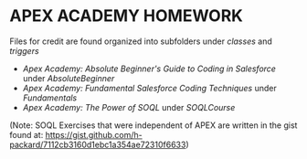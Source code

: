 # APEX ACADEMY HOMEWORK

Files for credit are found organized into subfolders under *classes* and *triggers*
- _Apex Academy: Absolute Beginner's Guide to Coding in Salesforce_ under *AbsoluteBeginner*
- _Apex Academy: Fundamental Salesforce Coding Techniques_ under *Fundamentals*
- _Apex Academy: The Power of SOQL_ under *SOQLCourse* 

(Note: SOQL Exercises that were independent of APEX are written in the gist found at: https://gist.github.com/h-packard/7112cb3160d1ebc1a354ae72310f6633)
